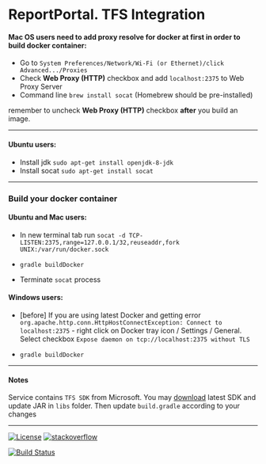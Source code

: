 # ReportPortal. TFS Integration

#### Mac OS users need to add proxy resolve for docker at first in order to build docker container:
* Go to <code>System Preferences/Network/Wi-Fi (or Ethernet)/click Advanced.../Proxies</code>
* Check <b>Web Proxy (HTTP)</b> checkbox and add <code>localhost:2375</code> to Web Proxy Server
* Command line <code>brew install socat</code> (Homebrew should be pre-installed)

remember to uncheck <b>Web Proxy (HTTP)</b> checkbox <b>after</b> you build an image.

---

#### Ubuntu users:
* Install jdk <code>sudo apt-get install openjdk-8-jdk</code>
* Install socat <code>sudo apt-get install socat</code>

---

### Build your docker container
#### Ubuntu and Mac users:

 * In new terminal tab run `socat -d TCP-LISTEN:2375,range=127.0.0.1/32,reuseaddr,fork UNIX:/var/run/docker.sock`
 
 * `gradle buildDocker`
 
 * Terminate `socat` process
  
#### Windows users:

 * [before] If you are using latest Docker and getting error `org.apache.http.conn.HttpHostConnectException: Connect to localhost:2375` - right click on Docker tray icon / Settings / General. Select checkbox `Expose daemon on tcp://localhost:2375 without TLS`

 * `gradle buildDocker`

---

#### Notes
Service contains `TFS SDK` from Microsoft. You may <a href="https://github.com/Microsoft/team-explorer-everywhere/releases" target="_blank">download</a> latest SDK and update JAR in <code>libs</code> folder. Then update `build.gradle` according to your changes

---

[![License](https://img.shields.io/badge/license-GPLv3-blue.svg)](http://www.gnu.org/licenses/gpl-3.0.html)
[![stackoverflow](https://img.shields.io/badge/reportportal-stackoverflow-orange.svg?style=flat)](http://stackoverflow.com/questions/tagged/reportportal)

[![Build Status](https://travis-ci.org/reportportal/service-tfs.svg?branch=master)](https://travis-ci.org/reportportal/service-tfs)

